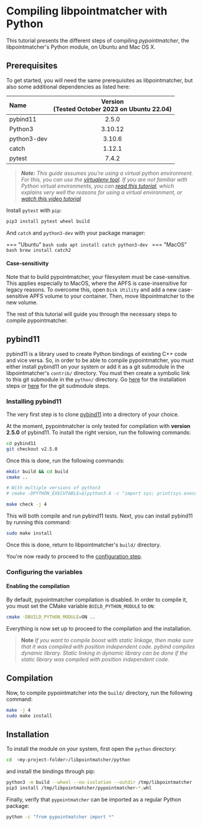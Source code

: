 # Compiling libpointmatcher with Python

This tutorial presents the different steps of compiling *pypointmatcher*, the libpointmatcher's Python module, on Ubuntu and Mac OS X.

## Prerequisites

To get started, you will need the same prerequisites as libpointmatcher, but also some additional dependencies as listed here:

| Name             | Version <br> (Tested October 2023 on Ubuntu 22.04) |
| :--------------- |:--------------------------------------------------:|
| pybind11         |                       2.5.0                        |
| Python3          |                      3.10.12                       |
| python3-dev      |                       3.10.6                       |
| catch            |                       1.12.1                       |
| pytest           |                       7.4.2                        |

> ***Note:*** *This guide assumes you're using a virtual python environment. For this, you can use the [virtualenv tool](https://virtualenv.pypa.io/en/stable/). If you are not familiar with Python virtual environments, you can [read this tutorial](https://realpython.com/python-virtual-environments-a-primer/), which explains very well the reasons for using a virtual environment, or [watch this video tutorial](https://youtu.be/nnhjvHYRsmM)*

Install `pytest` with `pip`:

```bash
pip3 install pytest wheel build
```

And `catch` and `python3-dev` with your package manager:

=== "Ubuntu"
    ```bash
    sudo apt install catch python3-dev
    ```
=== "MacOS"
    ```bash
    brew install catch2
    ```

#### Case-sensitivity
Note that to build pypointmatcher, your filesystem must be case-sensitive.
This applies especially to MacOS, where the APFS is case-insensitive for legacy reasons.
To overcome this, open `Disk Utility` and add a new case-sensitive APFS volume to your container.
Then, move libpointmatcher to the new volume.

The rest of this tutorial will guide you through the necessary steps to compile pypointmatcher.

## pybind11

pybind11 is a library used to create Python bindings of existing C++ code and vice versa. So, in order to be able to compile pypointmatcher, you must either install pybind11 on your system or add it as a git submodule in the libpointmatcher's `contrib/` directory. You must then create a symbolic link to this git submodule in the `python/` directory. Go [here](#installing-pybind11) for the installation steps or [here](#adding-pybind11) for the git sudmodule steps.

### Installing pybind11 <a name="installing-pybind11"></a>

The very first step is to clone [pybind11](https://github.com/pybind/pybind11) into a directory of your choice.

At the moment, pypointmatcher is only tested for compilation with **version 2.5.0** of pybind11. To install the right version, run the following commands:

```bash
cd pybind11
git checkout v2.5.0
```

Once this is done, run the following commands:

```bash
mkdir build && cd build
cmake ..

# With multiple versions of python3
# cmake -DPYTHON_EXECUTABLE=$(python3.6 -c "import sys; print(sys.executable)") ..

make check -j 4
```

This will both compile and run pybind11 tests. Next, you can install pybind11 by running this command:

```bash
sudo make install
```

Once this is done, return to libpointmatcher's `build/` directory.

You're now ready to proceed to the [configuration step](#configuration).

### Configuring the variables <a name="configuration"></a>

#### Enabling the compilation

By default, pypointmatcher compilation is disabled. In order to compile it, you must set the CMake variable `BUILD_PYTHON_MODULE` to `ON`:

```bash
cmake -DBUILD_PYTHON_MODULE=ON ..
```

Everything is now set up to proceed to the compilation and the installation.

> **Note** *If you want to compile boost with static linkage, then make sure that it was compiled with position independent code. pybind compiles dynamic library. Static linking in dynamic library can be done if the static library was compiled with position independent code.* 

## Compilation

Now, to compile pypointmatcher into the `build/` directory, run the following command:

```bash
make -j 4
sudo make install
```

## Installation

To install the module on your system, first open the `python` directory:
```bash
cd  <my-project-folder>/libpointmatcher/python
```
and install the bindings through pip:
```bash
python3 -m build --wheel --no-isolation --outdir /tmp/libpointmatcher
pip3 install /tmp/libpointmatcher/pypointmatcher-*.whl
```
Finally, verify that `pypointmatcher` can be imported as a regular Python package:
```bash
python -c "from pypointmatcher import *"
```
